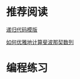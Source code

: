 # 推荐阅读
[递归代码模版](https://shimo.im/docs/EICAr9lRPUIPHxsH/)

[如何优雅地计算斐波那契数列](https://time.geekbang.org/dailylesson/detail/100028406)


# 编程练习
